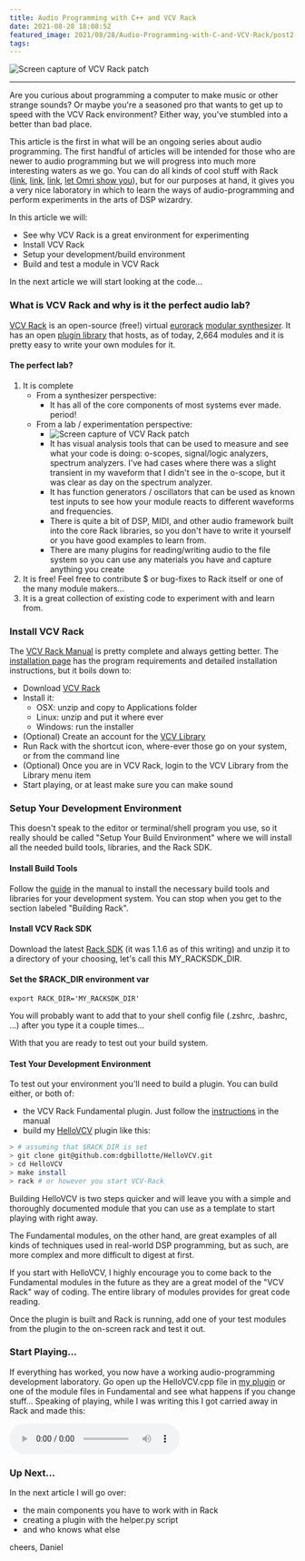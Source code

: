 ```yaml
---
title: Audio Programming with C++ and VCV Rack
date: 2021-08-28 18:08:52
featured_image: 2021/08/28/Audio-Programming-with-C-and-VCV-Rack/post2-patch.jpg
tags:
---
```

<!-- # Audio Programming with C++ and VCV Rack -->


<img src="./post2-patch.jpg" alt="Screen capture of VCV Rack patch">

<!-- {% asset_img header-mg post2-patch.jpg  1000 %} -->

--------------------




Are you curious about programming a computer to make music or other strange sounds? Or maybe you're a seasoned pro that wants to get up to speed with the VCV Rack environment? Either way, you've stumbled into a better than bad place.

This article is the first in what will be an ongoing series about audio programming. The first handful of articles will be intended for those who are newer to audio programming but we will progress into much more interesting waters as we go. You can do all kinds of cool stuff with Rack ([link](https://bandcamp.com/tag/vcv-rack), [link](https://www.youtube.com/results?search_query=vcv+rack+jams), [link](https://patchstorage.com/platform/vcv-rack/), [let Omri show you](https://www.youtube.com/c/OmriCohen-Music/videos)), but for our purposes at hand, it gives you a very nice laboratory in which to learn the ways of audio-programming and perform experiments in the arts of DSP wizardry.

In this article we will:
- See why VCV Rack is a great environment for experimenting
- Install VCV Rack
- Setup your development/build environment
- Build and test a module in VCV Rack

In the next article we will start looking at the code...

### What is VCV Rack and why is it the perfect audio lab?
[VCV Rack](https://vcvrack.com/) is an open-source (free!) virtual [eurorack](https://en.wikipedia.org/wiki/Eurorack) [modular synthesizer](https://en.wikipedia.org/wiki/Modular_synthesizer). It has an open [plugin library](https://library.vcvrack.com/) that hosts, as of today, 2,664 modules and it is pretty easy to write your own modules for it.




#### The perfect lab?

1) It is complete
    - From a synthesizer perspective:
      - It has all of the core components of most systems ever made. period!
    - From a lab / experimentation perspective:
        - <img src="./spectrum-analysis.png" alt="Screen capture of VCV Rack patch"> 
        - It has visual analysis tools that can be used to measure and see what your code is doing: o-scopes, signal/logic analyzers, spectrum analyzers. I've had cases where there was a slight transient in my waveform that I didn't see in the o-scope, but it was clear as day on the spectrum analyzer.
        - It has function generators / oscillators that can be used as known test inputs to see how your module reacts to different waveforms and frequencies.
        - There is quite a bit of DSP, MIDI, and other audio framework built into the core Rack libraries, so you don't have to write it yourself or you have good examples to learn from.
        - There are many plugins for reading/writing audio to the file system so you can use any materials you have and capture anything you create
2) It is free! Feel free to contribute $ or bug-fixes to Rack itself or one of the many module makers...
3) It is a great collection of existing code to experiment with and learn from.



### Install VCV Rack
The [VCV Rack Manual](https://vcvrack.com/manual/) is pretty complete and always getting better. The [installation page](https://vcvrack.com/manual/Installing) has the program requirements and detailed installation instructions, but it boils down to:
- Download [VCV Rack](https://vcvrack.com/Rack)
- Install it:
	- OSX: unzip and copy to Applications folder
	- Linux: unzip and put it where ever
	- Windows: run the installer
- (Optional) Create an account for the [VCV Library](https://library.vcvrack.com/)
- Run Rack with the shortcut icon, where-ever those go on your system, or from the command line
- (Optional) Once you are in VCV Rack, login to the VCV Library from the Library menu item
- Start playing, or at least make sure you can make sound

### Setup Your Development Environment
This doesn't speak to the editor or terminal/shell program you use, so it really should be called "Setup Your Build Environment" where we will install all the needed build tools, libraries, and the Rack SDK.

#### Install Build Tools
Follow the [guide](https://vcvrack.com/manual/Building) in the manual to install the necessary build tools and libraries for your development system. You can stop when you get to the section labeled "Building Rack".

#### Install VCV Rack SDK
Download the latest [Rack SDK](https://vcvrack.com/downloads/) (it was 1.1.6 as of this writing) and unzip it to a directory of your choosing, let's call this MY_RACKSDK_DIR.

#### Set the $RACK_DIR environment var

```
export RACK_DIR='MY_RACKSDK_DIR'
```

You will probably want to add that to your shell config file (.zshrc, .bashrc, ...) after you type it a couple times...

With that you are ready to test out your build system.

#### Test Your Development Environment
To test out your environment you'll need to build a plugin. You can build either, or both of:
- the VCV Rack Fundamental plugin. Just follow the [instructions](https://vcvrack.com/manual/Building#Building-Rack-plugins) in the manual
- build my [HelloVCV](https://github.com/dgbillotte/HelloVCV) plugin like this:

```bash
> # assuming that $RACK_DIR is set
> git clone git@github.com:dgbillotte/HelloVCV.git
> cd HelloVCV
> make install
> rack # or however you start VCV-Rack
```

Building HelloVCV is two steps quicker and will leave you with a simple and thoroughly documented module that you can use as a template to start playing with right away.

The Fundamental modules, on the other hand, are great examples of all kinds of techniques used in real-world DSP programming, but as such, are more complex and more difficult to digest at first.

If you start with HelloVCV, I highly encourage you to come back to the Fundamental modules in the future as they are a great model of the "VCV Rack" way of coding. The entire library of modules provides for great code reading.

Once the plugin is built and Rack is running, add one of your test modules from the plugin to the on-screen rack and test it out.

### Start Playing...
If everything has worked, you now have a working audio-programming development laboratory. Go open up the HelloVCV.cpp file in [my plugin](https://github.com/dgbillotte/HelloVCV/blob/main/src/VCO.cpp) or one of the module files in Fundamental and see what happens if you change stuff... Speaking of playing, while I was writing this I got carried away in Rack and made this:

<audio controls="controls" src="post2-vcv-patch.ogg">
  Your browser doesn't support HTML5 audio :-(
</audio>

### Up Next...
In the next article I will go over:
- the main components you have to work with in Rack
- creating a plugin with the helper.py script
- and who knows what else

cheers,
Daniel